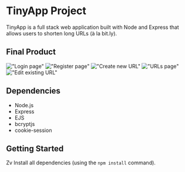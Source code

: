 # TinyApp Project

TinyApp is a full stack web application built with Node and Express that allows users to shorten long URLs (à la bit.ly).

## Final Product

!["Login page"](#https://github.com/shuiandy/tinyapp/raw/main/docs/login-page.png)
!["Register page"](#https://github.com/shuiandy/tinyapp/raw/main/docs/register-page.png)
!["Create new URL"](#https://github.com/shuiandy/tinyapp/raw/main/docs/create-url.png)
!["URLs page"](#https://github.com/shuiandy/tinyapp/raw/main/docs/url-list.png)
!["Edit existing URL"](#https://github.com/shuiandy/tinyapp/raw/main/docs/edit-page.png)

## Dependencies

- Node.js
- Express
- EJS
- bcryptjs
- cookie-session

## Getting Started

Zv Install all dependencies (using the `npm install` command).
